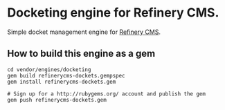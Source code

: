 # Docketing engine for Refinery CMS.

Simple docket management engine for [Refinery CMS](http://refinerycms.com).

## How to build this engine as a gem

    cd vendor/engines/docketing
    gem build refinerycms-dockets.gempspec
    gem install refinerycms-dockets.gem
    
    # Sign up for a http://rubygems.org/ account and publish the gem
    gem push refinerycms-dockets.gem
